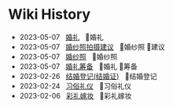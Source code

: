 # Wiki History

- 2023-05-07&nbsp;&nbsp; [婚礼](/0008_婚礼)&nbsp;&nbsp; :bookmark:婚礼
- 2023-05-07&nbsp;&nbsp; [婚纱照拍摄建议](/0007_婚纱照_建议)&nbsp;&nbsp; :bookmark:婚纱照 :bookmark:建议
- 2023-05-07&nbsp;&nbsp; [婚纱照](/0006_婚纱照)&nbsp;&nbsp; :bookmark:婚纱照
- 2023-05-07&nbsp;&nbsp; [婚礼筹备](/0009_婚礼_筹备)&nbsp;&nbsp; :bookmark:婚礼 :bookmark:筹备
- 2023-02-26&nbsp;&nbsp; [结婚登记(结婚证)](/0005_结婚登记)&nbsp;&nbsp; :bookmark:结婚登记
- 2023-02-24&nbsp;&nbsp; [习俗礼仪](/0003_习俗礼仪)&nbsp;&nbsp; :bookmark:习俗礼仪
- 2023-02-06&nbsp;&nbsp; [彩礼嫁妆](/0004_彩礼嫁妆)&nbsp;&nbsp; :bookmark:彩礼嫁妆
